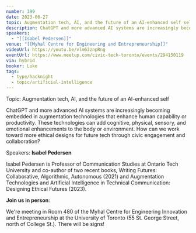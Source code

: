 ```yaml
---
number: 399
date: 2023-06-27
topic: Augmentation tech, AI, and the future of an AI-enhanced self self with Isabel Pedersen
description: ChatGPT and more advanced AI systems are increasingly becoming embedded in augmentation technologies that enhance human capability or productivity. These technologies can add cognitive, physical, sensory, and emotional enhancements to the body or environment. How can we work toward more ethical designs for future tech through civic engagement and collaboration?
speakers:
  - "[[Isabel Pedersen]]"
venue: "[[Myhal Centre for Engineering and Entrepreneurship]]"
videoUrl: https://youtu.be/vlm63znpRng
eventUrl: https://www.meetup.com/civic-tech-toronto/events/294150119
via: hybrid
booker: Luke
tags:
  - type/hacknight
  - topic/artificial-intelligence
---
```

Topic: Augmentation tech, AI, and the future of an AI-enhanced self

ChatGPT and more advanced AI systems are increasingly becoming embedded in augmentation technologies that enhance human capability or productivity. These technologies can add cognitive, physical, sensory, and emotional enhancements to the body or environment. How can we work toward more ethical designs for future tech through civic engagement and collaboration?

Speakers: **Isabel Pedersen**

Isabel Pedersen is Professor of Communication Studies at Ontario Tech University and co-author of two recent books, Writing Futures: Collaborative, Algorithmic, Autonomous (2021) and Augmentation Technologies and Artificial Intelligence in Technical Communication: Designing Ethical Futures (2023).

**Join us in person**:

We're meeting in Room 480 of the Myhal Centre for Engineering Innovation and Entrepreneurship at the University of Toronto (55 St. George Street, north of College St.). There will be signs!

